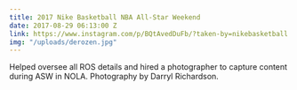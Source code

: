 ```yaml
---
title: 2017 Nike Basketball NBA All-Star Weekend
date: 2017-08-29 06:13:00 Z
link: https://www.instagram.com/p/BQtAvedDuFb/?taken-by=nikebasketball
img: "/uploads/derozen.jpg"
---
```


Helped oversee all ROS details and hired a photographer to capture content during ASW in NOLA. Photography by Darryl Richardson.
